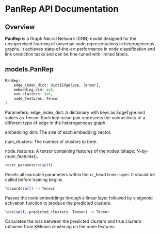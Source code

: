 # PanRep API Documentation

## Overview

**PanRep** is a Graph Neural Network (GNN) model designed for the unsupervised learning of universal node representations in heterogeneous graphs. It achieves state-of-the-art performance in node classification and link prediction tasks and can be fine-tuned with limited labels.

## models.PanRep

```python
PanRep(
    edge_index_dict: Dict[EdgeType, Tensor],
    embedding_dim: int,
    num_clusters: int,
    node_features: Tensor
)
```

Parameters:
edge_index_dict: A dictionary with keys as EdgeType and values as Tensor. Each key-value pair represents the connectivity of a different type of edge in the heterogeneous graph.

embedding_dim: The size of each embedding vector.

num_clusters: The number of clusters to form.

node_features: A tensor containing features of the nodes (shape: N-by-(num_features)).

```python
reset_parameters(self)
```
Resets all learnable parameters within the cr_head linear layer. It should be called before training begins.

```python
forward(self) -> Tensor
```
Passes the node embeddings through a linear layer followed by a sigmoid activation function to produce the predicted clusters.


```python
loss(self, predicted_clusters: Tensor) -> Tensor
```
Calculates the loss between the predicted clusters and true clusters obtained from KMeans clustering on the node features.